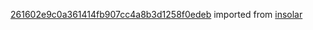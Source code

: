 [261602e9c0a361414fb907cc4a8b3d1258f0edeb](https://github.com/insolar/insolar/commit/261602e9c0a361414fb907cc4a8b3d1258f0edeb) imported from [insolar](https://github.com/insolar/insolar)
